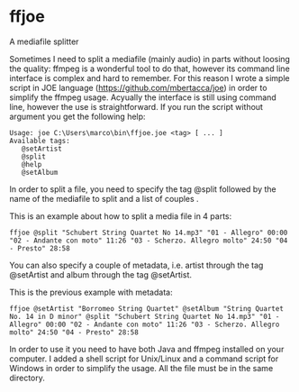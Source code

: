 # ffjoe
A mediafile splitter

Sometimes I need to split a mediafile (mainly audio) in parts without loosing the quality: ffmpeg is a wonderful tool to do that, however its command line interface is complex and hard to remember.
For this reason I wrote a simple script in JOE language (https://github.com/mbertacca/joe) in order to simplify the ffmpeg usage. Acyually the interface is still using command line, however the use is straightforward.
If you run the script without argument you get the following help:

`Usage: joe C:\Users\marco\bin\ffjoe.joe <tag> [ ... ]`  
`Available tags:`  
`   @setArtist`  
`   @split`  
`   @help`  
`   @setAlbum`   

In order to split a file, you need to specify the tag @split followed by the name of the mediafile to split and a list of couples <name> <starting point>.

This is an example about how to split a media file in 4 parts:

`ffjoe @split "Schubert String Quartet No 14.mp3" "01 - Allegro" 00:00 "02 - Andante con moto" 11:26 "03 - Scherzo. Allegro molto" 24:50 "04 - Presto" 28:58`

You can also specify a couple of metadata, i.e. artist through the tag @setArtist and album through the tag @setArtist.

This is the previous example with metadata:

`ffjoe @setArtist "Borromeo String Quartet" @setAlbum "String Quartet No. 14 in D minor" @split "Schubert String Quartet No 14.mp3" "01 - Allegro" 00:00 "02 - Andante con moto" 11:26 "03 - Scherzo. Allegro molto" 24:50 "04 - Presto" 28:58`

In order to use it you need to have both Java and ffmpeg installed on your computer. I added a shell script for Unix/Linux and a command script for Windows in order to simplify the usage. All the file must be in the same directory.

